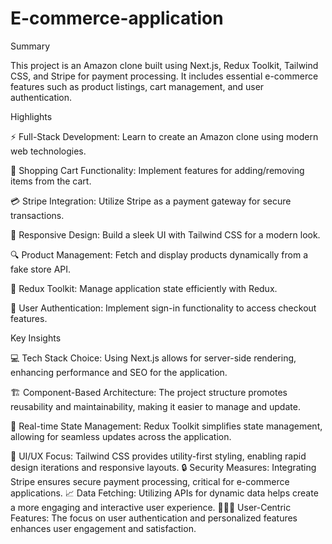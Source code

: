 # E-commerce-application
Summary

This project is an Amazon clone built using Next.js, Redux Toolkit, Tailwind CSS, and Stripe for payment processing. It includes essential e-commerce features such as product listings, cart management, and user authentication.


Highlights

⚡ Full-Stack Development: Learn to create an Amazon clone using modern web technologies.

🛒 Shopping Cart Functionality: Implement features for adding/removing items from the cart.

💳 Stripe Integration: Utilize Stripe as a payment gateway for secure transactions.

🌈 Responsive Design: Build a sleek UI with Tailwind CSS for a modern look.

🔍 Product Management: Fetch and display products dynamically from a fake store API.

🚀 Redux Toolkit: Manage application state efficiently with Redux.

🔐 User Authentication: Implement sign-in functionality to access checkout features.

Key Insights

💻 Tech Stack Choice: Using Next.js allows for server-side rendering, enhancing performance and SEO for the application.

🏗️ Component-Based Architecture: The project structure promotes reusability and maintainability, making it easier to manage and update.

🔄 Real-time State Management: Redux Toolkit simplifies state management, allowing for seamless updates across the application.

📱 UI/UX Focus: Tailwind CSS provides utility-first styling, enabling rapid design iterations and responsive layouts.
🔒 Security Measures: Integrating Stripe ensures secure payment processing, critical for e-commerce applications.
📈 Data Fetching: Utilizing APIs for dynamic data helps create a more engaging and interactive user experience.
🧑‍🤝‍🧑 User-Centric Features: The focus on user authentication and personalized features enhances user engagement and satisfaction.
